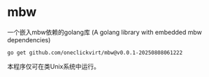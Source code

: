 # mbw

一个嵌入mbw依赖的golang库 (A golang library with embedded mbw dependencies) 

```
go get github.com/oneclickvirt/mbw@v0.0.1-20250808061222
```

本程序仅可在类Unix系统中运行。